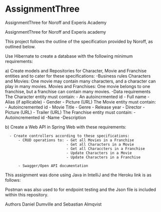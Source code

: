 # AssignmentThree
AssignmentThree for Noroff and Experis Academy

AssignmentThree for Noroff and Experis academy

This project follows the outline of the specification provided by Noroff, as outlined below.

Use Hibernate to create a database with the following minimum requirements: 

a) Create models and Repositories for Character, Movie and Franchise entities and to cater for these specifications:
    -Business rules
      Characters and Movies: One movie may contain many characters, and a character can play in many movies.
      Movies and Franchises: One movie belongs to one franchise, but a franchise can contain many movies.
    -Data requirements
      The Character entity must contain:
        - An autoincrmented id
        - Full name
        - Alias (if apllicable)
        - Gender
        - Picture (URL)
      The Movie entity must contain:
        - Autoincremented id
        - Movie Title
        - Genre
        - Release year
        - Director
        - Picture (URL)
        - Trailer (URL)
      The Franchise entity must contain:
        -Autoincremented id
        -Name
        -Description
    
 b) Create a Web API in Spring Web with these requirements:
 
      - Create controllers according to these specifications:
          - CRUD operations to: - Get all Movies in a Franchise
                                - Get all Characters in a Movie
                                - Get all Characcters in a Franchise
                                - Update Characters in a Movie
                                - Update Characters in a Franchise      
                                
          - Swagger/Open API documentation

This assignment was done using Java in IntelliJ and the Heroku link is as follows:


Postman was also used to for endpoint testing and the Json file is included within this repository.

Authors Daniel Dumville and Sebastian Almqvist
      
